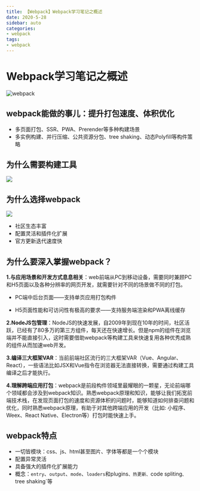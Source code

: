```yaml
---
title: 【Webpack】Webpack学习笔记之概述
date: 2020-5-28
sidebar: auto
categories: 
- webpack
tags: 
- webpack
---
```


# Webpack学习笔记之概述

![webpack](E:\blog\images\webpack\webpack.png)

## webpack能做的事儿：提升打包速度、体积优化

+ 多页面打包、SSR、PWA、Prerender等多种构建场景
+ 多实例构建、并行压缩、公共资源分包、tree shaking、动态Polyfill等构件策略

## 为什么需要构建工具

![](E:\blog\images\webpack\why-build.png)

## 为什么选择webpack

![](E:\blog\images\webpack\why-webpack.png)

+ 社区生态丰富
+ 配置灵活和插件化扩展
+ 官方更新迭代速度快

## 为什么要深入掌握webpack？

**1.与应用场景和开发方式息息相关**：web前端从PC到移动设备，需要同时兼顾PC和H5页面以及各种分辨率的网页开发，就需要针对不同的场景做不同的打包。

+ PC端中后台页面——支持单页应用打包构件

+ H5页面性能和可访问性有极高的要求——支持服务端渲染和PWA离线缓存

**2.NodeJS包管理**：NodeJS的快速发展，自2009年到现在10年的时间，社区活跃，已经有了80多万的第三方组件，每天还在快速增长。但是npm的组件在浏览端并不能直接引入，这时需要借助webpack等构建工具来快速复用各种优秀成熟的组件从而加速web开发。

**3.编译三大框架VAR**：当前前端社区流行的三大框架VAR（Vue、Angular、React），一些语法比如JSX和Vue指令在浏览器无法直接转换，需要通过构建工具编译之后才能执行。

**4.理解跨端应用打包**：webpack是前段构件领域里最耀眼的一颗星，无论前端哪个领域都会涉及到webpack知识。熟悉webpack原理和知识，能够让我们拓宽前端技术栈，在发现页面打包的速度和资源体积的问题时，能够知道如何排查问题和优化，同时熟悉webpack原理，有助于对其他跨端应用的开发（比如: 小程序、Weex、React Native、Electron等）打包时能快速上手。

## webpack特点

+ 一切皆模块：css、js、html甚至图片、字体等都是一个个模块
+ 配置异常灵活
+ 具备强大的插件化扩展能力
+ 概念：`entry`、`output`、`mode`、`loaders`和plugins`、热更新、`code spliting`、`tree shaking`等
